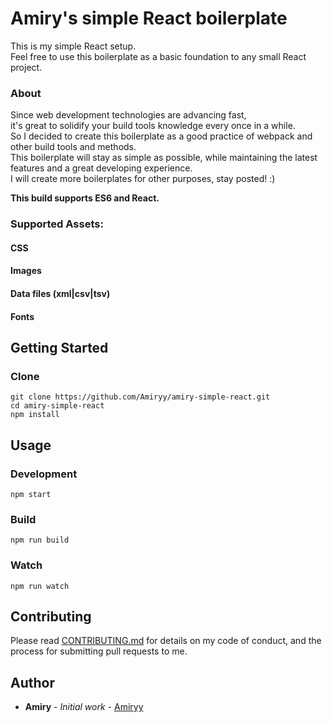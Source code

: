 # Amiry's simple React boilerplate
  This is my simple React setup.  
  Feel free to use this boilerplate as a basic foundation to any small React project.
  
  ### About
  Since web development technologies are advancing fast,  
  it's great to solidify your build tools knowledge every once in a while.  
  So I decided to create this boilerplate as a good practice of webpack and other build tools and methods.  
  This boilerplate will stay as simple as possible, while maintaining the latest features and a great developing experience.  
  I will create more boilerplates for other purposes, stay posted! :)  
  
  **This build supports ES6 and React.**  
  ### Supported Assets:
  #### CSS
  #### Images
  #### Data files (xml|csv|tsv)
  #### Fonts

## Getting Started
### Clone
  ```
  git clone https://github.com/Amiryy/amiry-simple-react.git
  cd amiry-simple-react
  npm install  
  ```

## Usage
### Development
`npm start`

### Build
`npm run build`

### Watch
`npm run watch`

## Contributing

Please read [CONTRIBUTING.md](https://gist.github.com/Amiryy/5fd07e4c54f846ea578f906df4b7871e) for details on my code of conduct, and the process for submitting pull requests to me.


## Author

* **Amiry** - *Initial work* - [Amiryy](https://github.com/amiryy)
